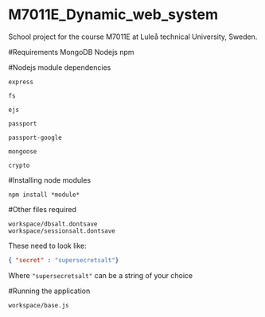 M7011E_Dynamic_web_system
=========================

School project for the course M7011E at Luleå technical University, Sweden.

#Requirements
	MongoDB
	Nodejs
	npm

#Nodejs module dependencies

	express

	fs

	ejs

	passport

	passport-google

	mongoose

	crypto

#Installing node modules
```console
npm install *module*
```

#Other files required
```console
workspace/dbsalt.dontsave
workspace/sessionsalt.dontsave
```
These need to look like: 
```json
{ "secret" : "supersecretsalt"}
```
Where `"supersecretsalt"` can be a string of your choice

#Running the application
```console
workspace/base.js
```

